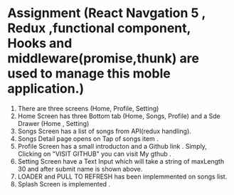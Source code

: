 # Assignment (React Navgation 5 , Redux ,functional component, Hooks and middleware(promise,thunk) are used to manage this moble application.)

1. There are three screens (Home, Profile, Setting) 
2. Home Screen has three Bottom tab (Home, Songs, Profile) and a Sde Drawer (Home , Setting) 
3. Songs Screen has a list of songs from API(redux handling). 
4. Songs Detail page opens on Tap of songs item .
5. Profile Screen has a small introducton and a Github link . Simply, Clicking on "VISIT GITHUB" you can visit My gthub .
6. Setting Screen have a Text Input which will take a string of maxLength 30 and after submit name is shown above. 
7. LOADER and PULL TO REFRESH has been implemmented on songs list.
8. Splash Screen is implemented .

